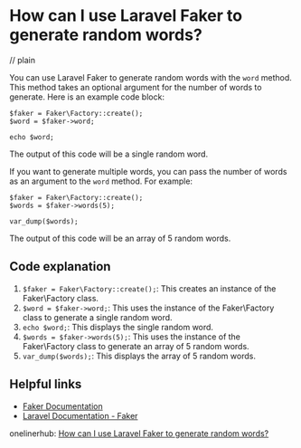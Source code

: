 # How can I use Laravel Faker to generate random words?
// plain

You can use Laravel Faker to generate random words with the `word` method. This method takes an optional argument for the number of words to generate. Here is an example code block:

```
$faker = Faker\Factory::create();
$word = $faker->word;

echo $word;
```

The output of this code will be a single random word.

If you want to generate multiple words, you can pass the number of words as an argument to the `word` method. For example:

```
$faker = Faker\Factory::create();
$words = $faker->words(5);

var_dump($words);
```

The output of this code will be an array of 5 random words.

## Code explanation


1. `$faker = Faker\Factory::create();`: This creates an instance of the Faker\Factory class.
2. `$word = $faker->word;`: This uses the instance of the Faker\Factory class to generate a single random word.
3. `echo $word;`: This displays the single random word.
4. `$words = $faker->words(5);`: This uses the instance of the Faker\Factory class to generate an array of 5 random words.
5. `var_dump($words);`: This displays the array of 5 random words.

## Helpful links

- [Faker Documentation](https://github.com/fzaninotto/Faker#fakerproviderword)
- [Laravel Documentation - Faker](https://laravel.com/docs/7.x/helpers#method-faker)

onelinerhub: [How can I use Laravel Faker to generate random words?](https://onelinerhub.com/php-faker/how-can-i-use-laravel-faker-to-generate-random-words)